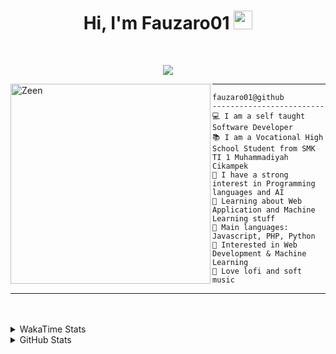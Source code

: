 <h1 align="center">
Hi, I'm Fauzaro01
  <img src="https://media.giphy.com/media/hvRJCLFzcasrR4ia7z/giphy.gif" width="30"></h1>
<br/>

<p align="center">
  <a href="https://github.com/DenverCoder1/readme-typing-svg">
    <img src="https://readme-typing-svg.herokuapp.com?lines=Chill%20and%20Coding;Full+Stack+Web+Developer;Student;Software%20Develover;Always%20learning%20new%20things&center=true&width=380&height=45"></a>
</p>

<img align="left" src="https://media.tenor.com/pNQi8B0fo1UAAAAi/gura-dance.gif" alt="Zeen" width="320" height="320" />
<hr>

```
fauzaro01@github
-------------------------
💻 I am a self taught Software Developer
📚 I am a Vocational High School Student from SMK TI 1 Muhammadiyah Cikampek
📝 I have a strong interest in Programming languages and AI
🌱 Learning about Web Application and Machine Learning stuff
🌟 Main languages: Javascript, PHP, Python
🚩 Interested in Web Development & Machine Learning
🎵 Love lofi and soft music 
```

<hr>
<br><br>
<details>
  <summary>
     WakaTime Stats
  </summary>
  <br>
  <!--START_SECTION:waka-->

```txt
From: 10 September 2021 - To: 26 August 2024

Total Time: 577 hrs 14 mins

JavaScript          182 hrs 36 mins ████████░░░░░░░░░░░░░░░░░   31.63 %
PHP                 93 hrs 59 mins  ████░░░░░░░░░░░░░░░░░░░░░   16.28 %
EJS                 56 hrs 49 mins  ██▒░░░░░░░░░░░░░░░░░░░░░░   09.84 %
HTML                48 hrs 34 mins  ██░░░░░░░░░░░░░░░░░░░░░░░   08.41 %
Blade Template      46 hrs 18 mins  ██░░░░░░░░░░░░░░░░░░░░░░░   08.02 %
Java                41 hrs 50 mins  █▓░░░░░░░░░░░░░░░░░░░░░░░   07.25 %
JSON                27 hrs 42 mins  █▒░░░░░░░░░░░░░░░░░░░░░░░   04.80 %
CSS                 24 hrs 39 mins  █░░░░░░░░░░░░░░░░░░░░░░░░   04.27 %
Python              13 hrs 26 mins  ▓░░░░░░░░░░░░░░░░░░░░░░░░   02.33 %
Other               5 hrs 33 mins   ▒░░░░░░░░░░░░░░░░░░░░░░░░   00.96 %
```

<!--END_SECTION:waka-->
</details>
<details>
  <summary>
    GitHub Stats
  </summary>
  <br>
  <div align="center">
    <img src="https://github-readme-stats.vercel.app/api?username=Fauzaro01&show_icons=true&theme=algolia" alt="Fauzaro01's GitHub Stats" style="margin: 20px;" />
    <img src="https://github-readme-streak-stats.herokuapp.com/?user=Fauzaro01&theme=algolia" alt="Fauzaro01's GitHub Streak" style="margin: 20px;" />
  </div>

  <div align="center">
    <img src="https://github-readme-stats.vercel.app/api?username=Fauzaro01&show_icons=true&locale=en&count_private=true&hide_rank=true&custom_title=My%20GitHub%20Stats&disable_animations=true&theme=algolia" alt="Fauzaro01's Stars" style="margin: 20px;" />
    <img src="https://github-readme-stats.vercel.app/api/top-langs/?username=Fauzaro01&langs_count=8&theme=algolia&layout=compact" alt="Top Languages" style="margin: 20px;" />
  </div>
</details>
